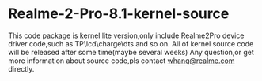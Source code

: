 # Realme-2-Pro-8.1-kernel-source
This code package is kernel lite version,only include Realme2Pro device driver code,such as TP\lcd\charge\dts and so on.
All of kernel source code will be released after some time(maybe several weeks)
Any question,or get more information about source code,pls contact whanq@realme.com directly.
